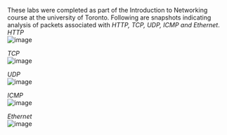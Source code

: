 These labs were completed as part of the Introduction to Networking course at the university of Toronto. Following are snapshots indicating analysis of packets associated with *HTTP, TCP, UDP, ICMP and Ethernet*.  
*HTTP*  
![image](https://github.com/user-attachments/assets/f3b88838-7440-417a-b84f-f71b4698dee4)

*TCP*  
![image](https://github.com/user-attachments/assets/2d07c5ed-61a0-4eb4-9935-3dc34b16d31b)

*UDP*  
![image](https://github.com/user-attachments/assets/d7d460f9-92d1-4088-9d99-4872c600652d)

*ICMP*  
![image](https://github.com/user-attachments/assets/9833c322-c3a9-42bd-a054-4ba40d5d6e36)

*Ethernet*  
![image](https://github.com/user-attachments/assets/3944824d-2432-41fa-a0e3-e2d1614f9e00)


